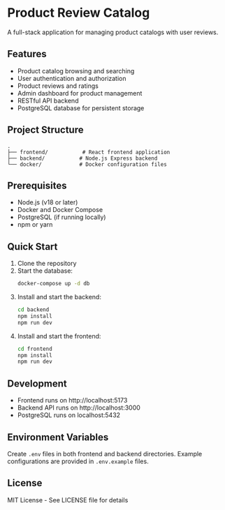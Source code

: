 # Product Review Catalog

A full-stack application for managing product catalogs with user reviews.

## Features

- Product catalog browsing and searching
- User authentication and authorization
- Product reviews and ratings
- Admin dashboard for product management
- RESTful API backend
- PostgreSQL database for persistent storage

## Project Structure

```
.
├── frontend/           # React frontend application
├── backend/           # Node.js Express backend
└── docker/            # Docker configuration files
```

## Prerequisites

- Node.js (v18 or later)
- Docker and Docker Compose
- PostgreSQL (if running locally)
- npm or yarn

## Quick Start

1. Clone the repository
2. Start the database:
   ```bash
   docker-compose up -d db
   ```
3. Install and start the backend:
   ```bash
   cd backend
   npm install
   npm run dev
   ```
4. Install and start the frontend:
   ```bash
   cd frontend
   npm install
   npm run dev
   ```

## Development

- Frontend runs on http://localhost:5173
- Backend API runs on http://localhost:3000
- PostgreSQL runs on localhost:5432

## Environment Variables

Create `.env` files in both frontend and backend directories. Example configurations are provided in `.env.example` files.

## License

MIT License - See LICENSE file for details
